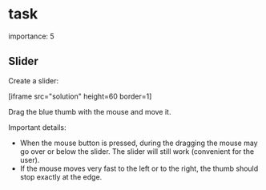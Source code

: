 # task

importance: 5

## Slider

Create a slider:

\[iframe src="solution" height=60 border=1\]

Drag the blue thumb with the mouse and move it.

Important details:

* When the mouse button is pressed, during the dragging the mouse may go over or below the slider. The slider will still work \(convenient for the user\).
* If the mouse moves very fast to the left or to the right, the thumb should stop exactly at the edge.

